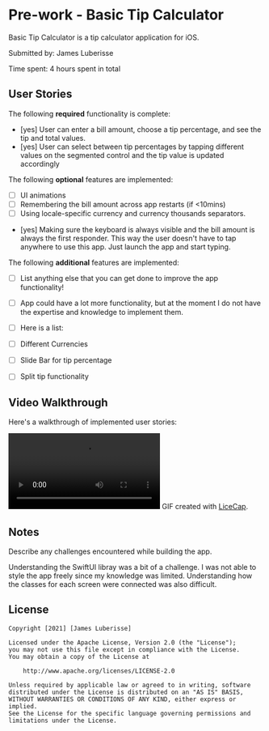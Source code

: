 # Pre-work - Basic Tip Calculator

Basic Tip Calculator is a tip calculator application for iOS.

Submitted by: James Luberisse

Time spent: 4 hours spent in total

## User Stories

The following **required** functionality is complete:

* [yes] User can enter a bill amount, choose a tip percentage, and see the tip and total values.
* [yes] User can select between tip percentages by tapping different values on the segmented control and the tip value is updated accordingly

The following **optional** features are implemented:

* [ ] UI animations
* [ ] Remembering the bill amount across app restarts (if <10mins)
* [ ] Using locale-specific currency and currency thousands separators.
* [yes] Making sure the keyboard is always visible and the bill amount is always the first responder. This way the user doesn't have to tap anywhere to use this app. Just launch the app and start typing.

The following **additional** features are implemented:

- [ ] List anything else that you can get done to improve the app functionality!
- [ ] App could have a lot more functionality, but at the moment I do not have the expertise and knowledge to implement them.
- [ ] Here is a list:
- [ ] Different Currencies
- [ ] Slide Bar for tip percentage
- [ ] Split tip functionality


## Video Walkthrough

Here's a walkthrough of implemented user stories:

![](https://media.giphy.com/media/s8MyiMtE1Psx02H5kq/source.mov)
GIF created with [LiceCap](https://giphy.com/).

## Notes

Describe any challenges encountered while building the app.

Understanding the SwiftUI libray was a bit of a challenge. I was not able to style the app freely since my knowledge was limited. Understanding how the classes for each screen were connected was also difficult.
## License

    Copyright [2021] [James Luberisse]

    Licensed under the Apache License, Version 2.0 (the "License");
    you may not use this file except in compliance with the License.
    You may obtain a copy of the License at

        http://www.apache.org/licenses/LICENSE-2.0

    Unless required by applicable law or agreed to in writing, software
    distributed under the License is distributed on an "AS IS" BASIS,
    WITHOUT WARRANTIES OR CONDITIONS OF ANY KIND, either express or implied.
    See the License for the specific language governing permissions and
    limitations under the License.
